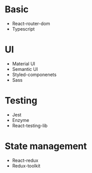 # Basic
- React-router-dom
- Typescript

# UI 
- Material UI
- Semantic UI
- Styled-componenets
- Sass

# Testing
- Jest
- Enzyme
- React-testing-lib

# State management
- React-redux
- Redux-toolkit
